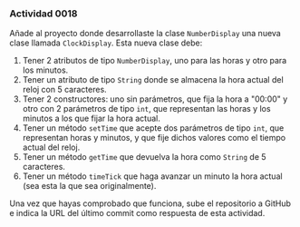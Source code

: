 ### Actividad 0018

Añade al proyecto donde desarrollaste la clase `NumberDisplay` una nueva clase llamada `ClockDisplay`.  Esta nueva clase debe:

1. Tener 2 atributos de tipo `NumberDisplay`, uno para las horas y otro para los minutos.
2. Tener un atributo de tipo `String` donde se almacena la hora actual del reloj con 5 caracteres.
3. Tener 2 constructores: uno sin parámetros, que fija la hora a "00:00" y otro con 2 parámetros de tipo `int`, que representan las horas y los minutos a los que fijar la hora actual.
4. Tener un método `setTime` que acepte dos parámetros de tipo `int`, que representan horas y minutos, y que fije dichos valores como el tiempo actual del reloj.
5. Tener un método `getTime` que devuelva la hora como `String` de 5 caracteres.
6. Tener un método `timeTick` que haga avanzar un minuto la hora actual (sea esta la que sea originalmente).

Una vez que hayas comprobado que funciona, sube el repositorio a GitHub e indica  la URL del último commit como respuesta de esta actividad.
